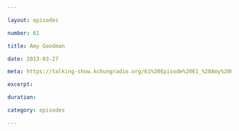 ```yaml
---

layout: episodes

number: 61

title: Amy Goodman

date: 2013-03-27

meta: https://talking-show.kchungradio.org/61%20Episode%2061_%20Amy%20Goodman.mp3

excerpt: 

duration: 

category: episodes

---
```


